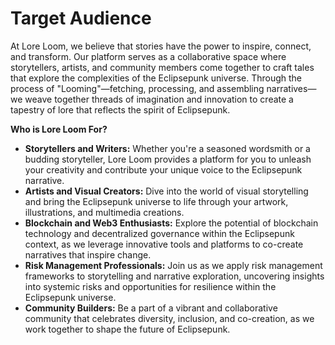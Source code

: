 # Target Audience

At Lore Loom, we believe that stories have the power to inspire, connect, and transform. Our platform serves as a collaborative space where storytellers, artists, and community members come together to craft tales that explore the complexities of the Eclipsepunk universe. Through the process of "Looming"—fetching, processing, and assembling narratives—we weave together threads of imagination and innovation to create a tapestry of lore that reflects the spirit of Eclipsepunk.

**Who is Lore Loom For?**

* **Storytellers and Writers:** Whether you're a seasoned wordsmith or a budding storyteller, Lore Loom provides a platform for you to unleash your creativity and contribute your unique voice to the Eclipsepunk narrative.
* **Artists and Visual Creators:** Dive into the world of visual storytelling and bring the Eclipsepunk universe to life through your artwork, illustrations, and multimedia creations.
* **Blockchain and Web3 Enthusiasts:** Explore the potential of blockchain technology and decentralized governance within the Eclipsepunk context, as we leverage innovative tools and platforms to co-create narratives that inspire change.
* **Risk Management Professionals:** Join us as we apply risk management frameworks to storytelling and narrative exploration, uncovering insights into systemic risks and opportunities for resilience within the Eclipsepunk universe.
* **Community Builders:** Be a part of a vibrant and collaborative community that celebrates diversity, inclusion, and co-creation, as we work together to shape the future of Eclipsepunk.
